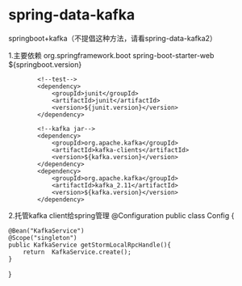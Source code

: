 # spring-data-kafka
springboot+kafka（不提倡这种方法，请看spring-data-kafka2）


1.主要依赖
            <!--spring-->
            <dependency>
                <groupId>org.springframework.boot</groupId>
                <artifactId>spring-boot-starter-web</artifactId>
                <version>${springboot.version}</version>
            </dependency>

            <!--test-->
            <dependency>
                <groupId>junit</groupId>
                <artifactId>junit</artifactId>
                <version>${junit.version}</version>
            </dependency>

            <!--kafka jar-->
            <dependency>
                <groupId>org.apache.kafka</groupId>
                <artifactId>kafka-clients</artifactId>
                <version>${kafka.version}</version>
            </dependency>
            <dependency>
                <groupId>org.apache.kafka</groupId>
                <artifactId>kafka_2.11</artifactId>
                <version>${kafka.version}</version>
            </dependency>
2.托管kafka client给spring管理
  @Configuration
  public class Config {

    @Bean("KafkaService")
    @Scope("singleton")
    public KafkaService getStormLocalRpcHandle(){
        return  KafkaService.create();
    }
}



